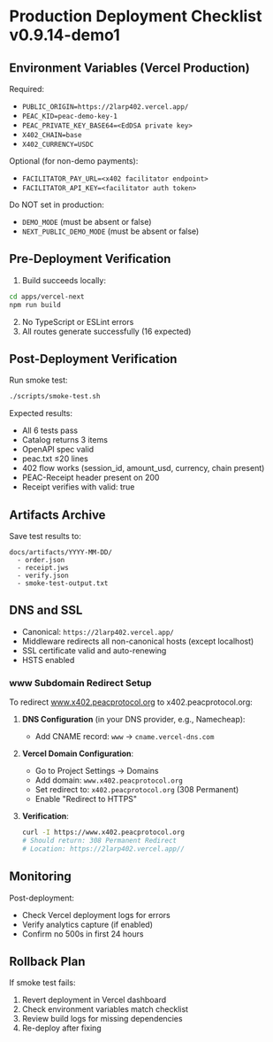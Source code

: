 # Production Deployment Checklist v0.9.14-demo1

## Environment Variables (Vercel Production)

Required:
- `PUBLIC_ORIGIN=https://2larp402.vercel.app/`
- `PEAC_KID=peac-demo-key-1`
- `PEAC_PRIVATE_KEY_BASE64=<EdDSA private key>`
- `X402_CHAIN=base`
- `X402_CURRENCY=USDC`

Optional (for non-demo payments):
- `FACILITATOR_PAY_URL=<x402 facilitator endpoint>`
- `FACILITATOR_API_KEY=<facilitator auth token>`

Do NOT set in production:
- `DEMO_MODE` (must be absent or false)
- `NEXT_PUBLIC_DEMO_MODE` (must be absent or false)

## Pre-Deployment Verification

1. Build succeeds locally:
```bash
cd apps/vercel-next
npm run build
```

2. No TypeScript or ESLint errors
3. All routes generate successfully (16 expected)

## Post-Deployment Verification

Run smoke test:
```bash
./scripts/smoke-test.sh
```

Expected results:
- All 6 tests pass
- Catalog returns 3 items
- OpenAPI spec valid
- peac.txt ≤20 lines
- 402 flow works (session_id, amount_usd, currency, chain present)
- PEAC-Receipt header present on 200
- Receipt verifies with valid: true

## Artifacts Archive

Save test results to:
```
docs/artifacts/YYYY-MM-DD/
  - order.json
  - receipt.jws
  - verify.json
  - smoke-test-output.txt
```

## DNS and SSL

- Canonical: `https://2larp402.vercel.app/`
- Middleware redirects all non-canonical hosts (except localhost)
- SSL certificate valid and auto-renewing
- HSTS enabled

### www Subdomain Redirect Setup

To redirect www.x402.peacprotocol.org to x402.peacprotocol.org:

1. **DNS Configuration** (in your DNS provider, e.g., Namecheap):
   - Add CNAME record: `www` → `cname.vercel-dns.com`

2. **Vercel Domain Configuration**:
   - Go to Project Settings → Domains
   - Add domain: `www.x402.peacprotocol.org`
   - Set redirect to: `x402.peacprotocol.org` (308 Permanent)
   - Enable "Redirect to HTTPS"

3. **Verification**:
   ```bash
   curl -I https://www.x402.peacprotocol.org
   # Should return: 308 Permanent Redirect
   # Location: https://2larp402.vercel.app//
   ```

## Monitoring

Post-deployment:
- Check Vercel deployment logs for errors
- Verify analytics capture (if enabled)
- Confirm no 500s in first 24 hours

## Rollback Plan

If smoke test fails:
1. Revert deployment in Vercel dashboard
2. Check environment variables match checklist
3. Review build logs for missing dependencies
4. Re-deploy after fixing

